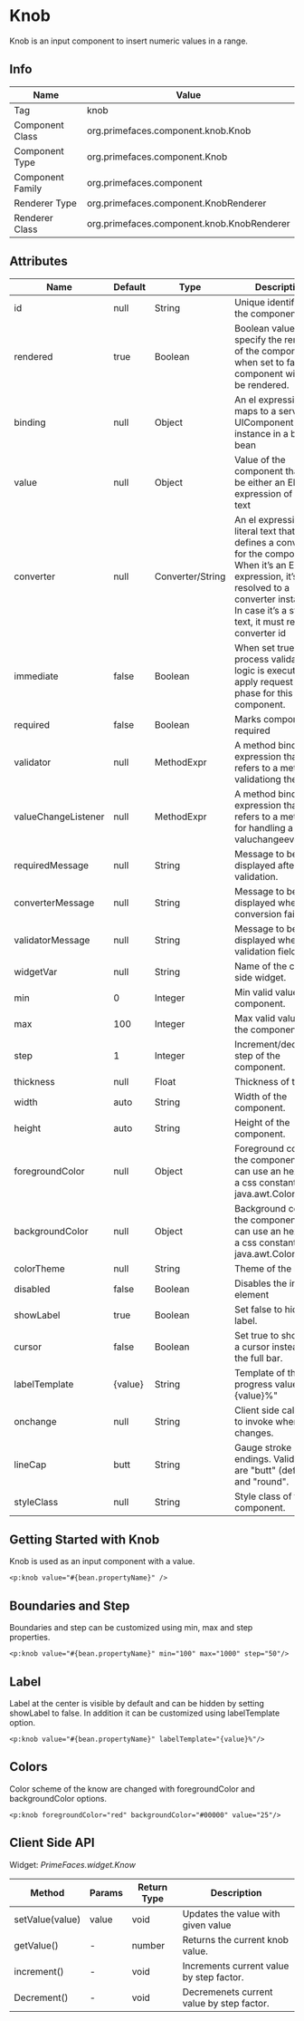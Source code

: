 # Knob

Knob is an input component to insert numeric values in a range.

## Info

| Name | Value |
| - | - |
| Tag | knob
| Component Class | org.primefaces.component.knob.Knob
| Component Type | org.primefaces.component.Knob
| Component Family | org.primefaces.component |
| Renderer Type | org.primefaces.component.KnobRenderer
| Renderer Class | org.primefaces.component.knob.KnobRenderer

## Attributes

| Name | Default | Type | Description | 
| --- | --- | --- | --- |
id | null | String | Unique identifier of the component
rendered | true | Boolean | Boolean value to specify the rendering of the component, when set to false component will not be rendered.
binding | null | Object | An el expression that maps to a server side UIComponent instance in a backing bean
value | null | Object | Value of the component than can be either an EL expression of a literal text
converter | null | Converter/String | An el expression or a literal text that defines a converter for the component. When it’s an EL expression, it’s resolved to a converter instance. In case it’s a static text, it must refer to a converter id
immediate | false | Boolean | When set true, process validations logic is executed at apply request values phase for this component.
required | false | Boolean | Marks component as required
validator | null | MethodExpr | A method binding expression that refers to a method validationg the input
valueChangeListener | null | MethodExpr | A method binding expression that refers to a method for handling a valuchangeevent
requiredMessage | null | String | Message to be displayed after failed validation.
converterMessage | null | String | Message to be displayed when conversion fails.
validatorMessage | null | String | Message to be displayed when validation fields.
widgetVar | null | String | Name of the client side widget.
min | 0 | Integer | Min valid value of the component.
max | 100 | Integer | Max valid value of the component.
step | 1 | Integer | Increment/decrement step of the component.
thickness | null | Float | Thickness of the bar.
width | auto | String | Width of the component.
height | auto | String | Height of the component.
foregroundColor | null | Object | Foreground color of the component, you can use an hex value, a css constant or a java.awt.Color object
backgroundColor | null | Object | Background color of the component, you can use an hex value, a css constant or a java.awt.Color object.
colorTheme | null | String | Theme of the knob.
disabled | false | Boolean | Disables the input element
showLabel | true | Boolean | Set false to hide the label.
cursor | false | Boolean | Set true to show only a cursor instead of the full bar.
labelTemplate | {value} | String | Template of the progress value e.g. "{value}%"
onchange | null | String | Client side callback to invoke when value changes.
lineCap | butt | String | Gauge stroke endings. Valid values are "butt" (default) and "round".
styleClass | null | String | Style class of the component.

## Getting Started with Knob
Knob is used as an input component with a value.

```xhtml
<p:knob value="#{bean.propertyName}" />
```
## Boundaries and Step
Boundaries and step can be customized using min, max and step properties.

```xhtml
<p:knob value="#{bean.propertyName}" min="100" max="1000" step="50"/>
```

## Label
Label at the center is visible by default and can be hidden by setting showLabel to false. In addition
it can be customized using labelTemplate option.

```xhtml
<p:knob value="#{bean.propertyName}" labelTemplate="{value}%"/>
```
## Colors
Color scheme of the know are changed with foregroundColor and backgroundColor options.

```xhtml
<p:knob foregroundColor="red" backgroundColor="#00000" value="25"/>
```
## Client Side API
Widget: _PrimeFaces.widget.Know_

| Method | Params | Return Type | Description | 
| --- | --- | --- | --- | 
setValue(value) | value | void | Updates the value with given value
getValue() | - | number | Returns the current knob value.
increment() | - | void | Increments current value by step factor.
Decrement() | - | void | Decremenets current value by step factor.

